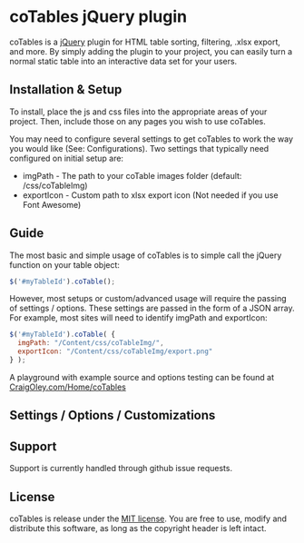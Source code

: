 # coTables jQuery plugin
coTables is a [jQuery](//jquery.com) plugin for HTML table sorting, filtering, .xlsx export, and more.  By simply adding the plugin to your project, you can easily turn a normal static table into an interactive data set for your users.


## Installation & Setup

To install, place the js and css files into the appropriate areas of your project.  Then, include those on any pages you wish to use coTables.

You may need to configure several settings to get coTables to work the way you would like (See: Configurations).  Two settings that typically need configured on initial setup are: 
* imgPath - The path to your coTable images folder (default: /css/coTableImg)
* exportIcon - Custom path to xlsx export icon (Not needed if you use Font Awesome)


## Guide

The most basic and simple usage of coTables is to simple call the jQuery function on your table object:

```js
$('#myTableId').coTable();
```

However, most setups or custom/advanced usage will require the passing of settings / options.  These settings are passed in the form of a JSON array.  For example, most sites will need to identify imgPath and exportIcon:

```js
$('#myTableId').coTable( {
  imgPath: "/Content/css/coTableImg/",
  exportIcon: "/Content/css/coTableImg/export.png"
} );
```

A playground with example source and options testing can be found at [CraigOley.com/Home/coTables](http://CraigOley.com/Home/coTables)

## Settings / Options / Customizations


## Support

Support is currently handled through github issue requests.


## License

coTables is release under the [MIT license](//tldrlegal.com/license/mit-license). You are free to use, modify and distribute this software, as long as the copyright header is left intact.
